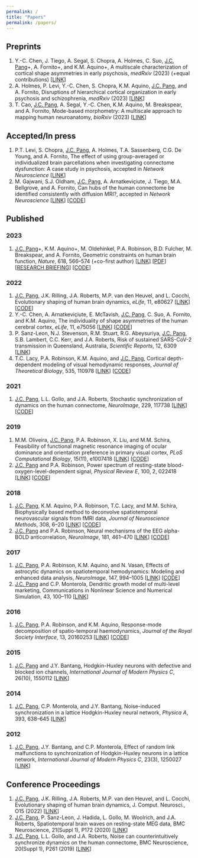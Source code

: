 ```yaml
---
permalink: /
title: "Papers"
permalink: /papers/
---
```


## Preprints
1. Y.-C. Chen, J. Tiego, A. Segal, S. Chopra, A. Holmes, C. Suo, <ins>J.C. Pang</ins>+, A. Fornito+, and K.M. Aquino+, A multiscale characterization of cortical shape asymmetries in early psychosis, *medRxiv* (2023) (+equal contributions) [[LINK](https://www.medrxiv.org/content/10.1101/2023.04.29.23289297v1)]
2. A. Holmes, P. Levi, Y.-C. Chen, S. Chopra, K.M. Aquino, <ins>J.C. Pang</ins>, and A. Fornito, Disruptions of hierarchical cortical organization in early psychosis and schizophrenia, *medRxiv* (2023) [[LINK](https://www.medrxiv.org/content/10.1101/2023.05.02.23289376v1)]
3. T. Cao, <ins>J.C. Pang</ins>, A. Segal, Y.-C. Chen, K.M. Aquino, M. Breakspear, and A. Fornito, Mode-based morphometry: A multiscale approach to mapping human neuroanatomy, *bioRxiv* (2023) [[LINK](https://www.biorxiv.org/content/10.1101/2023.02.26.529328v1)]

## Accepted/In press
1. P.T. Levi, S. Chopra, <ins>J.C. Pang</ins>, A. Holmes, T.A. Sassenberg, C.G. De Young, and A. Fornito, The effect of using group-averaged or individualized brain parcellations when investigating connectome dysfunction: A case study in psychosis, accepted in *Network Neuroscience* [[LINK](https://doi.org/10.1162/netn_a_00329)]
2. M. Gajwani, S.J. Oldham, <ins>J.C. Pang</ins>, A. Arnatkeviçiute, J. Tiego, M.A. Bellgrove, and A. Fornito, Can hubs of the human connectome be identified consistently with diffusion MRI?, accepted in *Network Neuroscience* [[LINK](https://doi.org/10.1162/netn_a_00324)] [[CODE](https://github.com/BMHLab/DegreeVariability)]

## Published
### 2023  
1. <ins>J.C. Pang</ins>+, K.M. Aquino+, M. Oldehinkel, P.A. Robinson, B.D. Fulcher, M. Breakspear, and A. Fornito, Geometric constraints on human brain function, *Nature*, 618, 566–574 (+co-first author) [[LINK](https://doi.org/10.1038/s41586-023-06098-1)] [[PDF](/files/papers/2023_Nature_geometric_eigenmodes_compressed.pdf)] [[RESEARCH BRIEFING](https://www.nature.com/articles/d41586-023-01495-y)] [[CODE](https://github.com/NSBLab/BrainEigenmodes)]

### 2022
1. <ins>J.C. Pang</ins>, J.K. Rilling, J.A. Roberts, M.P. van den Heuvel, and L. Cocchi, Evolutionary shaping of human brain dynamics, *eLife*, 11, e80627 [[LINK](https://doi.org/10.7554/eLife.80627)] [[CODE](https://github.com/jchrispang/evolution-brain-tuning)]
2. Y.-C. Chen, A. Arnatkeviçiute, E. McTavish, <ins>J.C. Pang</ins>, C. Suo, A. Fornito, and K.M. Aquino, The individuality of shape asymmetries of the human cerebral cortex, *eLife*, 11, e75056 [[LINK](https://doi.org/10.7554/eLife.75056)] [[CODE](https://github.com/cyctbdbw/Shape-Asymmetry-Signature)]
3. P. Sanz-Leon, N.J. Stevenson, R.M. Stuart, R.G. Abeysuriya, <ins>J.C. Pang</ins>, S.B. Lambert, C.C. Kerr, and J.A. Roberts, Risk of sustained SARS-CoV-2 transmission in Queensland, Australia, *Scientific Reports*, 12, 6309 [[LINK](https://doi.org/10.1038/s41598-022-10349-y)]
4. T.C. Lacy, P.A. Robinson, K.M. Aquino, and <ins>J.C. Pang</ins>, Cortical depth-dependent modeling of visual hemodynamic responses, *Journal of Theoretical Biology*, 535, 110978 [[LINK](https://doi.org/10.1016/j.jtbi.2021.110978)] [[CODE](https://github.com/BrainDynamicsUSYD/hemodynamics-layers)]

### 2021
1. <ins>J.C. Pang</ins>, L.L. Gollo, and J.A. Roberts, Stochastic synchronization of dynamics on the human connectome, *NeuroImage*, 229, 117738 [[LINK](https://doi.org/10.1016/j.neuroimage.2021.117738)] [[CODE](https://github.com/jchrispang/stochastic-sync)]

### 2019
1. M.M. Oliveira, <ins>J.C. Pang</ins>, P.A. Robinson, X. Liu, and M.M. Schira, Feasibility of functional magnetic resonance imaging of ocular dominance and orientation preference in primary visual cortex, *PLoS Computational Biology*, 15(11), e1007418 [[LINK](https://doi.org/10.1371/journal.pcbi.1007418)] [[CODE](https://github.com/BrainDynamicsUSYD/Project_ODOP)]
2. <ins>J.C. Pang</ins> and P.A. Robinson, Power spectrum of resting-state blood-oxygen-level-dependent signal, *Physical Review E*, 100, 2, 022418 [[LINK](https://doi.org/10.1103/PhysRevE.100.022418)] [[CODE](https://github.com/jchrispang/spectrum_BOLD)]

### 2018
1. <ins>J.C. Pang</ins>, K.M. Aquino, P.A. Robinson, T.C. Lacy, and M.M. Schira, Biophysically based method to deconvolve spatiotemporal neurovascular signals from fMRI data, *Journal of Neuroscience Methods*, 308, 6–20 [[LINK](https://doi.org/10.1016/j.jneumeth.2018.07.009)] [[CODE](https://github.com/BrainDynamicsUSYD/BrainPalimpsest)]
2. <ins>J.C. Pang</ins> and P.A. Robinson, Neural mechanisms of the EEG alpha-BOLD anticorrelation, *NeuroImage*, 181, 461–470 [[LINK](https://doi.org/10.1016/j.neuroimage.2018.07.031)] [[CODE](https://github.com/jchrispang/EEGalpha_BOLD)]

### 2017
1. <ins>J.C. Pang</ins>, P.A. Robinson, K.M. Aquino, and N. Vasan, Effects of astrocytic dynamics on spatiotemporal hemodynamics: Modeling and enhanced data analysis, *NeuroImage*, 147, 994–1005 [[LINK](https://doi.org/10.1016/j.neuroimage.2016.10.023)] [[CODE](https://github.com/jchrispang/astrocyte_hemodynamics)]
2. <ins>J.C. Pang</ins> and C.P. Monterola, Dendritic growth model of multi-level marketing, Communications in Nonlinear Science and Numerical Simulation, 43, 100–110 [[LINK](https://doi.org/10.1016/j.cnsns.2016.06.030)]

### 2016
1. <ins>J.C. Pang</ins>, P.A. Robinson, and K.M. Aquino, Response-mode decomposition of spatio-temporal haemodynamics, *Journal of the Royal Society Interface*, 13, 20160253 [[LINK](https://doi.org/10.1098/rsif.2016.0253)] [[CODE](https://github.com/jchrispang/response_decomposition)]

### 2015
1. <ins>J.C. Pang</ins> and J.Y. Bantang, Hodgkin-Huxley neurons with defective and blocked ion channels, *International Journal of Modern Physics C*, 26(10), 1550112 [[LINK](https://doi.org/10.1142/S0129183115501120)]

### 2014
1. <ins>J.C. Pang</ins>, C.P. Monterola, and J.Y. Bantang, Noise-induced synchronization in a lattice Hodgkin-Huxley neural network, *Physica A*, 393, 638–645 [[LINK](https://doi.org/10.1016/j.physa.2013.08.069)]

### 2012
1. <ins>J.C. Pang</ins>, J.Y. Bantang, and C.P. Monterola, Effect of random link malfunctions to synchronization of Hodgkin-Huxley neurons in a lattice network, *International Journal of Modern Physics C*, 23(3), 1250027 [[LINK](https://doi.org/10.1142/S0129183112500271)]

## Conference Proceedings
1. <ins>J.C. Pang</ins>, J.K. Rilling, J.A. Roberts, M.P. van den Heuvel, and L. Cocchi, Evolutionary shaping of human brain dynamics, J. Comput. Neurosci., O15 (2022) [[LINK](https://doi.org/10.1007/s10827-022-00841-9)]
2. <ins>J.C. Pang</ins>, P. Sanz-Leon, J. Hadida, L. Gollo, M. Woolrich, and J.A. Roberts, Spatiotemporal brain waves on resting-state MEG data, BMC Neuroscience, 21(Suppl 1), P172 (2020) [[LINK](https://doi.org/10.1186/s12868-020-00593-1)]
3. <ins>J.C. Pang</ins>, L.L. Gollo, and J.A. Roberts, Noise can counterintuitively synchronize dynamics on the human connectome, BMC Neuroscience, 20(Suppl 1), P261 (2019) [[LINK](https://doi.org/10.1186/s12868-019-0538-0)]
